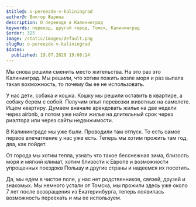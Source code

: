 ```yaml
---
$title@: o-pereezde-v-kaliningrad
author@: Виктор Жарина
description: О переезде в Калининград
keywords: переезд, другой город, Томск, Калининград
$order: 325
image: /static/images/default.png
slugRu: o-pereezde-v-kaliningrad
$dates:
  published: 19.07.2020 19:08:14
---
```



Мы снова решили сменить место жительства. На это раз это Калининград. Мы решили, что хотим пожить возле моря и раз выпала такая вохможность, то почему бы ее не использовать.

У нас дети, собака и кошка. Кошку мы решили оставить в квартире, а собаку берем с собой. Получим опыт перевозки животных на самолете. Ищем квартиру. Думаем вначале арендовать жилье на две недели через airbnb, а потом уже найти жилье на длительный срок через риэлтора или через сайты недвижимости.

В Калининграде мы уже были. Проводили там отпуск. То есть самое первое впечатление у нас уже есть. Теперь мы хотим прожить там год, два, как пойдет. 

От города мы хотим тепла, узнать что такое бесснежная зима, близость моря и мягкий климат, хотим близости к Европе и возможности упрощенных поездокв Польшу и другие страны и надеемся их посетить.

Да, мы едем в чистое поле, у нас нет родственников, связей, друзей и знакомых. Мы немного устали от Томска, мы прожили здесь уже около 7 лет после возвращения из Екатеринбурга, теперь появилась возможность переехать и мы ее используем.
